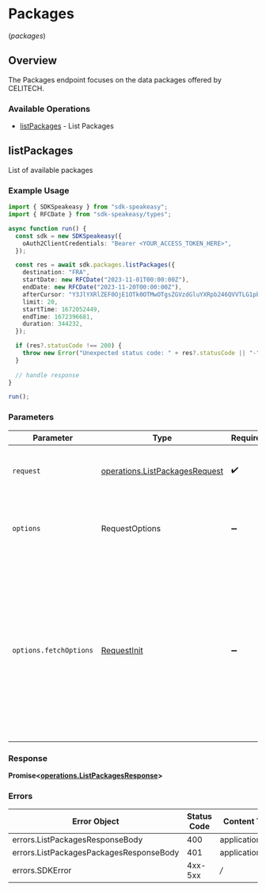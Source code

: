 # Packages
(*packages*)

## Overview

The Packages endpoint focuses on the data packages offered by CELITECH.

### Available Operations

* [listPackages](#listpackages) - List Packages

## listPackages

List of available packages

### Example Usage

```typescript
import { SDKSpeakeasy } from "sdk-speakeasy";
import { RFCDate } from "sdk-speakeasy/types";

async function run() {
  const sdk = new SDKSpeakeasy({
    oAuth2ClientCredentials: "Bearer <YOUR_ACCESS_TOKEN_HERE>",
  });

  const res = await sdk.packages.listPackages({
    destination: "FRA",
    startDate: new RFCDate("2023-11-01T00:00:00Z"),
    endDate: new RFCDate("2023-11-20T00:00:00Z"),
    afterCursor: "Y3JlYXRlZEF0OjE1OTk0OTMwOTgsZGVzdGluYXRpb246QVVTLG1pbkRheXM6MCxkYXRhTGltaXRJbkJ5dGVzOjUzNjg3MDkxMjA",
    limit: 20,
    startTime: 1672052449,
    endTime: 1672396681,
    duration: 344232,
  });

  if (res?.statusCode !== 200) {
    throw new Error("Unexpected status code: " + res?.statusCode || "-");
  }
  
  // handle response
}

run();
```

### Parameters

| Parameter                                                                                                                                                                      | Type                                                                                                                                                                           | Required                                                                                                                                                                       | Description                                                                                                                                                                    |
| ------------------------------------------------------------------------------------------------------------------------------------------------------------------------------ | ------------------------------------------------------------------------------------------------------------------------------------------------------------------------------ | ------------------------------------------------------------------------------------------------------------------------------------------------------------------------------ | ------------------------------------------------------------------------------------------------------------------------------------------------------------------------------ |
| `request`                                                                                                                                                                      | [operations.ListPackagesRequest](../../models/operations/listpackagesrequest.md)                                                                                               | :heavy_check_mark:                                                                                                                                                             | The request object to use for the request.                                                                                                                                     |
| `options`                                                                                                                                                                      | RequestOptions                                                                                                                                                                 | :heavy_minus_sign:                                                                                                                                                             | Used to set various options for making HTTP requests.                                                                                                                          |
| `options.fetchOptions`                                                                                                                                                         | [RequestInit](https://developer.mozilla.org/en-US/docs/Web/API/Request/Request#options)                                                                                        | :heavy_minus_sign:                                                                                                                                                             | Options that are passed to the underlying HTTP request. This can be used to inject extra headers for examples. All `Request` options, except `method` and `body`, are allowed. |


### Response

**Promise<[operations.ListPackagesResponse](../../models/operations/listpackagesresponse.md)>**
### Errors

| Error Object                            | Status Code                             | Content Type                            |
| --------------------------------------- | --------------------------------------- | --------------------------------------- |
| errors.ListPackagesResponseBody         | 400                                     | application/json                        |
| errors.ListPackagesPackagesResponseBody | 401                                     | application/json                        |
| errors.SDKError                         | 4xx-5xx                                 | */*                                     |
